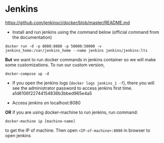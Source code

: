 # Jenkins
https://github.com/jenkinsci/docker/blob/master/README.md

- Install and run jenkins using the command below (official command from the documentation)
```
docker run -d -p 8080:8080 -p 50000:50000 -v jenkins_home:/var/jenkins_home --name jenkins jenkins/jenkins:lts
```
**But** we want to run docker commands in jenkins container so we will make some customizations.
To run our custom version,
```
docker-compose up -d
```

- If you open the jenkins logs (`docker logs jenkins_1 -f`), there you will see the administrator password to access jenkins first time.
a1d6106f22744154836b3bbed965e4a5

- Access jenkins on localhost:8080

**OR** if you are using docker-machine to run jenkins, run command:

```
docker-machine ip [machine-name]
```
to get the IP of machine. Then open `<IP-of-machine>:8080` in browser to open jenkins
